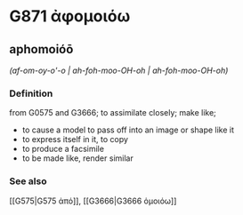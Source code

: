 # G871 ἀφομοιόω

## aphomoióō

_(af-om-oy-o'-o | ah-foh-moo-OH-oh | ah-foh-moo-OH-oh)_

### Definition

from G0575 and G3666; to assimilate closely; make like; 

- to cause a model to pass off into an image or shape like it
- to express itself in it, to copy
- to produce a facsimile
- to be made like, render similar

### See also

[[G575|G575 ἀπό]], [[G3666|G3666 ὁμοιόω]]
